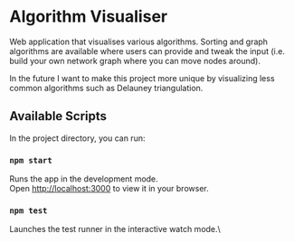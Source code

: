 # Algorithm Visualiser
Web application that visualises various algorithms. Sorting and graph algorithms are available where users can provide and tweak the input (i.e. build your own network graph where you can move nodes around). 

In the future I want to make this project more unique by visualizing less common algorithms such as Delauney triangulation. 

## Available Scripts

In the project directory, you can run:

### `npm start`

Runs the app in the development mode.\
Open [http://localhost:3000](http://localhost:3000) to view it in your browser.

### `npm test`

Launches the test runner in the interactive watch mode.\
